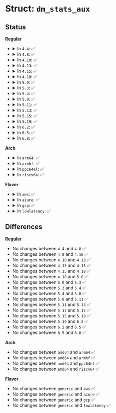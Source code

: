 # Struct: <code>dm_stats_aux</code>

## Status
<b>Regular</b>
<ul>
<li>
<details>
<summary>In <code>4.4</code>: ✅</summary>

```c
struct dm_stats_aux {
    bool merged;
    long long unsigned int duration_ns;
};
```
</details>
</li>
<li>
<details>
<summary>In <code>4.8</code>: ✅</summary>

```c
struct dm_stats_aux {
    bool merged;
    long long unsigned int duration_ns;
};
```
</details>
</li>
<li>
<details>
<summary>In <code>4.10</code>: ✅</summary>

```c
struct dm_stats_aux {
    bool merged;
    long long unsigned int duration_ns;
};
```
</details>
</li>
<li>
<details>
<summary>In <code>4.13</code>: ✅</summary>

```c
struct dm_stats_aux {
    bool merged;
    long long unsigned int duration_ns;
};
```
</details>
</li>
<li>
<details>
<summary>In <code>4.15</code>: ✅</summary>

```c
struct dm_stats_aux {
    bool merged;
    long long unsigned int duration_ns;
};
```
</details>
</li>
<li>
<details>
<summary>In <code>4.18</code>: ✅</summary>

```c
struct dm_stats_aux {
    bool merged;
    long long unsigned int duration_ns;
};
```
</details>
</li>
<li>
<details>
<summary>In <code>5.0</code>: ✅</summary>

```c
struct dm_stats_aux {
    bool merged;
    long long unsigned int duration_ns;
};
```
</details>
</li>
<li>
<details>
<summary>In <code>5.3</code>: ✅</summary>

```c
struct dm_stats_aux {
    bool merged;
    long long unsigned int duration_ns;
};
```
</details>
</li>
<li>
<details>
<summary>In <code>5.4</code>: ✅</summary>

```c
struct dm_stats_aux {
    bool merged;
    long long unsigned int duration_ns;
};
```
</details>
</li>
<li>
<details>
<summary>In <code>5.8</code>: ✅</summary>

```c
struct dm_stats_aux {
    bool merged;
    long long unsigned int duration_ns;
};
```
</details>
</li>
<li>
<details>
<summary>In <code>5.11</code>: ✅</summary>

```c
struct dm_stats_aux {
    bool merged;
    long long unsigned int duration_ns;
};
```
</details>
</li>
<li>
<details>
<summary>In <code>5.13</code>: ✅</summary>

```c
struct dm_stats_aux {
    bool merged;
    long long unsigned int duration_ns;
};
```
</details>
</li>
<li>
<details>
<summary>In <code>5.15</code>: ✅</summary>

```c
struct dm_stats_aux {
    bool merged;
    long long unsigned int duration_ns;
};
```
</details>
</li>
<li>
<details>
<summary>In <code>5.19</code>: ✅</summary>

```c
struct dm_stats_aux {
    bool merged;
    long long unsigned int duration_ns;
};
```
</details>
</li>
<li>
<details>
<summary>In <code>6.2</code>: ✅</summary>

```c
struct dm_stats_aux {
    bool merged;
    long long unsigned int duration_ns;
};
```
</details>
</li>
<li>
<details>
<summary>In <code>6.5</code>: ✅</summary>

```c
struct dm_stats_aux {
    bool merged;
    long long unsigned int duration_ns;
};
```
</details>
</li>
<li>
<details>
<summary>In <code>6.8</code>: ✅</summary>

```c
struct dm_stats_aux {
    bool merged;
    long long unsigned int duration_ns;
};
```
</details>
</li>
</ul>
<b>Arch</b>
<ul>
<li>
<details>
<summary>In <code>arm64</code>: ✅</summary>

```c
struct dm_stats_aux {
    bool merged;
    long long unsigned int duration_ns;
};
```
</details>
</li>
<li>
<details>
<summary>In <code>armhf</code>: ✅</summary>

```c
struct dm_stats_aux {
    bool merged;
    long long unsigned int duration_ns;
};
```
</details>
</li>
<li>
<details>
<summary>In <code>ppc64el</code>: ✅</summary>

```c
struct dm_stats_aux {
    bool merged;
    long long unsigned int duration_ns;
};
```
</details>
</li>
<li>
<details>
<summary>In <code>riscv64</code>: ✅</summary>

```c
struct dm_stats_aux {
    bool merged;
    long long unsigned int duration_ns;
};
```
</details>
</li>
</ul>
<b>Flavor</b>
<ul>
<li>
<details>
<summary>In <code>aws</code>: ✅</summary>

```c
struct dm_stats_aux {
    bool merged;
    long long unsigned int duration_ns;
};
```
</details>
</li>
<li>
<details>
<summary>In <code>azure</code>: ✅</summary>

```c
struct dm_stats_aux {
    bool merged;
    long long unsigned int duration_ns;
};
```
</details>
</li>
<li>
<details>
<summary>In <code>gcp</code>: ✅</summary>

```c
struct dm_stats_aux {
    bool merged;
    long long unsigned int duration_ns;
};
```
</details>
</li>
<li>
<details>
<summary>In <code>lowlatency</code>: ✅</summary>

```c
struct dm_stats_aux {
    bool merged;
    long long unsigned int duration_ns;
};
```
</details>
</li>
</ul>

## Differences
<b>Regular</b>
<ul>
<li>
No changes between <code>4.4</code> and <code>4.8</code> ✅
</li>
<li>
No changes between <code>4.8</code> and <code>4.10</code> ✅
</li>
<li>
No changes between <code>4.10</code> and <code>4.13</code> ✅
</li>
<li>
No changes between <code>4.13</code> and <code>4.15</code> ✅
</li>
<li>
No changes between <code>4.15</code> and <code>4.18</code> ✅
</li>
<li>
No changes between <code>4.18</code> and <code>5.0</code> ✅
</li>
<li>
No changes between <code>5.0</code> and <code>5.3</code> ✅
</li>
<li>
No changes between <code>5.3</code> and <code>5.4</code> ✅
</li>
<li>
No changes between <code>5.4</code> and <code>5.8</code> ✅
</li>
<li>
No changes between <code>5.8</code> and <code>5.11</code> ✅
</li>
<li>
No changes between <code>5.11</code> and <code>5.13</code> ✅
</li>
<li>
No changes between <code>5.13</code> and <code>5.15</code> ✅
</li>
<li>
No changes between <code>5.15</code> and <code>5.19</code> ✅
</li>
<li>
No changes between <code>5.19</code> and <code>6.2</code> ✅
</li>
<li>
No changes between <code>6.2</code> and <code>6.5</code> ✅
</li>
<li>
No changes between <code>6.5</code> and <code>6.8</code> ✅
</li>
</ul>
<b>Arch</b>
<ul>
<li>
No changes between <code>amd64</code> and <code>arm64</code> ✅
</li>
<li>
No changes between <code>amd64</code> and <code>armhf</code> ✅
</li>
<li>
No changes between <code>amd64</code> and <code>ppc64el</code> ✅
</li>
<li>
No changes between <code>amd64</code> and <code>riscv64</code> ✅
</li>
</ul>
<b>Flavor</b>
<ul>
<li>
No changes between <code>generic</code> and <code>aws</code> ✅
</li>
<li>
No changes between <code>generic</code> and <code>azure</code> ✅
</li>
<li>
No changes between <code>generic</code> and <code>gcp</code> ✅
</li>
<li>
No changes between <code>generic</code> and <code>lowlatency</code> ✅
</li>
</ul>
